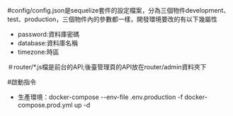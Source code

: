 #config/config.json是sequelize套件的設定檔案，分為三個物件development、test、production，三個物件內的參數都一樣，開發環境要改的有以下幾屬性
 - password:資料庫密碼
 - database:資料庫名稱
 - timezone:時區

＃router/*.js檔是前台的API;後臺管理頁的API放在router/admin資料夾下

#啟動指令
- 生產環境：docker-compose --env-file .env.production -f docker-compose.prod.yml up -d